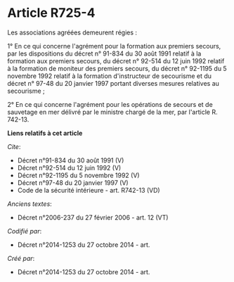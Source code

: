 # Article R725-4

Les associations agréées demeurent régies : 

1° En ce qui concerne l'agrément pour la formation aux premiers secours, par les dispositions du décret n° 91-834 du 30 août
1991 relatif à la formation aux premiers secours, du décret n° 92-514 du 12 juin 1992 relatif à la formation de moniteur des
premiers secours, du décret n° 92-1195 du 5 novembre 1992 relatif à la formation d'instructeur de secourisme et du décret n°
97-48 du 20 janvier 1997 portant diverses mesures relatives au secourisme ; 

2° En ce qui concerne l'agrément pour les opérations de secours et de sauvetage en mer délivré par le ministre chargé de la
mer, par l'article R. 742-13.

**Liens relatifs à cet article**

_Cite_:

  - Décret n°91-834 du 30 août 1991 (V)
  - Décret n°92-514 du 12 juin 1992 (V)
  - Décret n°92-1195 du 5 novembre 1992 (V)
  - Décret n°97-48 du 20 janvier 1997 (V)
  - Code de la sécurité intérieure - art. R742-13 (VD)

_Anciens textes_:

  - Décret n°2006-237 du 27 février 2006 - art. 12 (VT)

_Codifié par_:

  - Décret n°2014-1253 du 27 octobre 2014 - art.

_Créé par_:

  - Décret n°2014-1253 du 27 octobre 2014 - art.
